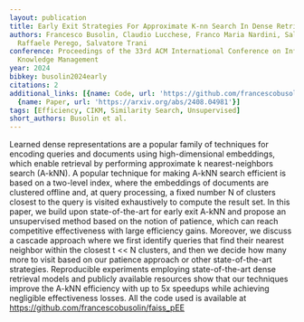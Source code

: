 ```yaml
---
layout: publication
title: Early Exit Strategies For Approximate K-nn Search In Dense Retrieval
authors: Francesco Busolin, Claudio Lucchese, Franco Maria Nardini, Salvatore Orlando,
  Raffaele Perego, Salvatore Trani
conference: Proceedings of the 33rd ACM International Conference on Information and
  Knowledge Management
year: 2024
bibkey: busolin2024early
citations: 2
additional_links: [{name: Code, url: 'https://github.com/francescobusolin/faiss_pEE'},
  {name: Paper, url: 'https://arxiv.org/abs/2408.04981'}]
tags: [Efficiency, CIKM, Similarity Search, Unsupervised]
short_authors: Busolin et al.
---
```

Learned dense representations are a popular family of techniques for encoding
queries and documents using high-dimensional embeddings, which enable retrieval
by performing approximate k nearest-neighbors search (A-kNN). A popular
technique for making A-kNN search efficient is based on a two-level index,
where the embeddings of documents are clustered offline and, at query
processing, a fixed number N of clusters closest to the query is visited
exhaustively to compute the result set. In this paper, we build upon
state-of-the-art for early exit A-kNN and propose an unsupervised method based
on the notion of patience, which can reach competitive effectiveness with large
efficiency gains. Moreover, we discuss a cascade approach where we first
identify queries that find their nearest neighbor within the closest t << N
clusters, and then we decide how many more to visit based on our patience
approach or other state-of-the-art strategies. Reproducible experiments
employing state-of-the-art dense retrieval models and publicly available
resources show that our techniques improve the A-kNN efficiency with up to 5x
speedups while achieving negligible effectiveness losses. All the code used is
available at https://github.com/francescobusolin/faiss_pEE